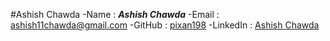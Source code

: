 #Ashish Chawda
-Name : ***Ashish Chawda***
-Email : ashish11chawda@gmail.com
-GitHub : [pixan198](https://github.com/pixan198)
-LinkedIn : [Ashish Chawda](https://www.linkedin.com/in/ashishchawda198)
